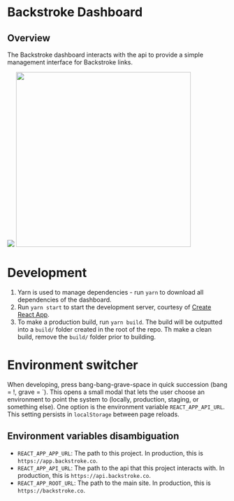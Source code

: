 # Backstroke Dashboard

## Overview
The Backstroke dashboard interacts with the api to provide a simple management interface for
Backstroke links.

<img src="http://i.imgur.com/YuK5Nd8.png" width="" />
<img src="http://i.imgur.com/GuwtFiu.png" width="400" />

# Development
1. Yarn is used to manage dependencies - run `yarn` to download all dependencies of the dashboard. 
3. Run `yarn start` to start the development server, courtesy of [Create React App](https://github.com/facebookincubator/create-react-app).
4. To make a production build, run `yarn build`. The build will be outputted into a `build/` folder
   created in the root of the repo. Th make a clean build, remove the `build/` folder prior to
   building.

# Environment switcher
When developing, press bang-bang-grave-space in quick succession (bang = !, grave = \`). This opens
a small modal that lets the user choose an environment to point the system to (locally, production,
staging, or something else). One option is the environment variable `REACT_APP_API_URL`. This
setting persists in `localStorage` between page reloads.

## Environment variables disambiguation
- `REACT_APP_APP_URL`: The path to this project. In production, this is `https://app.backstroke.co`.
- `REACT_APP_API_URL`: The path to the api that this project interacts with. In production, this is
  `https://api.backstroke.co`.
- `REACT_APP_ROOT_URL`: The path to the main site. In production, this is `https://backstroke.co`.
